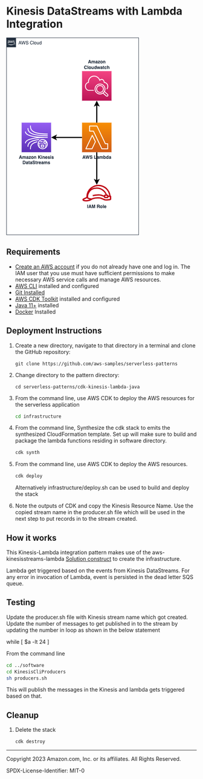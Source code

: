# Kinesis DataStreams with Lambda Integration

![architecture diagram](architecture.png)

## Requirements

* [Create an AWS account](https://portal.aws.amazon.com/gp/aws/developer/registration/index.html) if you do not already have one and log in. The IAM user that you use must have sufficient permissions to make necessary AWS service calls and manage AWS resources.
* [AWS CLI](https://docs.aws.amazon.com/cli/latest/userguide/install-cliv2.html) installed and configured
* [Git Installed](https://git-scm.com/book/en/v2/Getting-Started-Installing-Git)
* [AWS CDK Toolkit](https://docs.aws.amazon.com/cdk/latest/guide/cli.html) installed and configured
* [Java 11+](https://docs.aws.amazon.com/corretto/latest/corretto-11-ug/downloads-list.html) installed
* [Docker](https://docs.docker.com/get-docker/) Installed

## Deployment Instructions

1. Create a new directory, navigate to that directory in a terminal and clone the GitHub repository:

    ```
    git clone https://github.com/aws-samples/serverless-patterns
    ```
2. Change directory to the pattern directory:

    ```
    cd serverless-patterns/cdk-kinesis-lambda-java
    ```
3. From the command line, use AWS CDK to deploy the AWS resources for the serverless application

    ```bash
    cd infrastructure
    ```
4. From the command line, Synthesize the cdk stack to emits the synthesized CloudFormation template. Set up will make sure to build and package
   the lambda functions residing in software directory.

    ```bash
    cdk synth
    ```
5. From the command line, use AWS CDK to deploy the AWS resources.

    ```bash
    cdk deploy
    ```
   Alternatively infrastructure/deploy.sh can be used to build and deploy the stack

6. Note the outputs of CDK and copy the Kinesis Resource Name. Use the copied stream name in the producer.sh file which will be used in the next step to put records in to the stream created.

## How it works

This Kinesis-Lambda integration pattern makes use of the aws-kinesisstreams-lambda [Solution construct](https://docs.aws.amazon.com/solutions/latest/constructs/aws-kinesisstreams-lambda.html) to create the infrastructure.

Lambda get triggered based on the events from Kinesis DataStreams. For any error in invocation of Lambda, event is persisted in the dead letter SQS queue.

## Testing
Update the producer.sh file with Kinesis stream name which got created. Update the number of messages to get published in to the stream by updating the number in loop as shown in the below statement

while [ $a -lt 24 ]

From the command line

   ```bash
   cd ../software
   cd KinesisCliProducers
   sh producers.sh
   ```
This will publish the messages in the Kinesis and lambda gets triggered based on that.

## Cleanup
 
1. Delete the stack
    ```bash
    cdk destroy
    ```
----
Copyright 2023 Amazon.com, Inc. or its affiliates. All Rights Reserved.

SPDX-License-Identifier: MIT-0